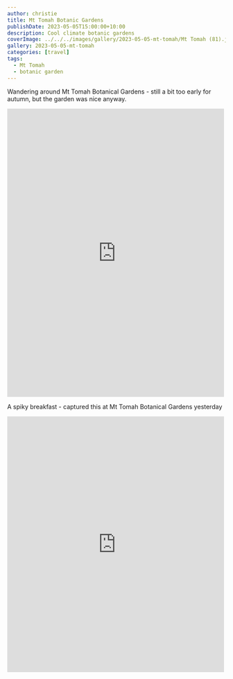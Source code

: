 ```yaml
---
author: christie
title: Mt Tomah Botanic Gardens
publishDate: 2023-05-05T15:00:00+10:00
description: Cool climate botanic gardens
coverImage: ../../../images/gallery/2023-05-05-mt-tomah/Mt Tomah (81).jpeg
gallery: 2023-05-05-mt-tomah
categories: [travel]
tags:
  - Mt Tomah
  - botanic garden
---
```

Wandering around Mt Tomah Botanical Gardens - still a bit too early for autumn, but the garden was nice anyway.

<iframe src="https://www.facebook.com/plugins/post.php?href=https%3A%2F%2Fwww.facebook.com%2Fchris1.tham%2Fposts%2Fpfbid0oEN9uM47G8abM8hbegsqKLN2o1NVr5kdLy87Bzapqqsf88j2pctFHydX9qDHpFW4l&show_text=true&width=500" width="500" height="665" style="border:none;overflow:hidden" scrolling="no" frameborder="0" allowfullscreen="true" allow="autoplay; clipboard-write; encrypted-media; picture-in-picture; web-share"></iframe>

A spiky breakfast - captured this at Mt Tomah Botanical Gardens yesterday

<iframe src="https://www.facebook.com/plugins/post.php?href=https%3A%2F%2Fwww.facebook.com%2Fchris1.tham%2Fposts%2Fpfbid0Ny5q5mYGHquRYKzkk92Wp37zwBQdjKWohrYXDPUTNMasigFsWuc36ieyBqq7jTffl&show_text=true&width=500" width="500" height="590" style="border:none;overflow:hidden" scrolling="no" frameborder="0" allowfullscreen="true" allow="autoplay; clipboard-write; encrypted-media; picture-in-picture; web-share"></iframe>
